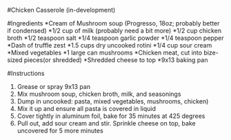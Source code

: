 #Chicken Casserole (in-development)

#Ingredients
*Cream of Mushroom soup (Progresso, 18oz; probably better if condensed)
*1/2 cup of milk (probably need a bit more)
*1/2 cup chicken broth
*1/2 teaspoon salt
*1/4 teaspoon garlic powder 
*1/4 teaspoon pepper
*Dash of truffle zest
*1.5 cups dry uncooked rotini
*1/4 cup sour cream
*Mixed vegetables
*1 large can mushrooms
*Chicken meat, cut into bize-sized pieces(or shredded)
*Shredded cheese to top
*9x13 baking pan

#Instructions
1. Grease or spray 9x13 pan
2. Mix mushroom soup, chicken broth, milk, and seasonings
3. Dump in uncooked: pasta, mixed vegetables, mushrooms, chicken)
4. Mix it up and ensure all pasta is covered in liquid
5. Cover tightly in aluminum foil, bake for 35 minutes at 425 degrees
6. Pull out, add sour cream and stir. Sprinkle cheese on top, bake uncovered for 5 more minutes

